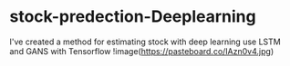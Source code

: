 # stock-predection-Deeplearning
I've created a method for estimating stock with deep learning use LSTM and GANS with Tensorflow 
!image(https://pasteboard.co/IAzn0v4.jpg)
